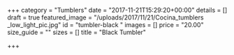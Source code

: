 +++
category = "Tumblers"
date = "2017-11-21T15:29:20+00:00"
details = []
draft = true
featured_image = "/uploads/2017/11/21/Cocina_tumblers _low_light_pic.jpg"
id = "tumbler-black "
images = []
price = "20.00"
size_guide = ""
sizes = []
title = "Black Tumbler"

+++
